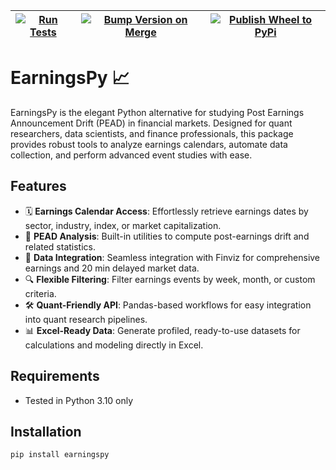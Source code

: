 
| [![Run Tests](https://github.com/c4road/earningspy/actions/workflows/run-tests.yml/badge.svg)](https://github.com/c4road/earningspy/actions/workflows/run-tests.yml) | [![Bump Version on Merge](https://github.com/c4road/earningspy/actions/workflows/bump-version.yml/badge.svg)](https://github.com/c4road/earningspy/actions/workflows/bump-version.yml) | [![Publish Wheel to PyPi](https://github.com/c4road/earningspy/actions/workflows/publish-wheel.yml/badge.svg)](https://github.com/c4road/earningspy/actions/workflows/publish-wheel.yml) |
|----------|----------|----------|







# EarningsPy 📈

EarningsPy is the elegant Python alternative for studying Post Earnings Announcement Drift (PEAD) in financial markets. Designed for quant researchers, data scientists, and finance professionals, this package provides robust tools to analyze earnings calendars, automate data collection, and perform advanced event studies with ease.

## Features

- 🗓️ **Earnings Calendar Access**: Effortlessly retrieve earnings dates by sector, industry, index, or market capitalization.
- 🚀 **PEAD Analysis**: Built-in utilities to compute post-earnings drift and related statistics.
- 🏦 **Data Integration**: Seamless integration with Finviz for comprehensive earnings and 20 min delayed market data.
- 🔍 **Flexible Filtering**: Filter earnings events by week, month, or custom criteria.
- 🛠️ **Quant-Friendly API**: Pandas-based workflows for easy integration into quant research pipelines.
- 📊 **Excel-Ready Data**: Generate profiled, ready-to-use datasets for calculations and modeling directly in Excel.

## Requirements

- Tested in Python 3.10 only


## Installation

```bash
pip install earningspy
```
